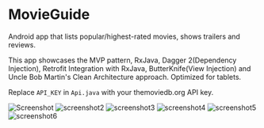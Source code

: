 # MovieGuide
Android app that lists popular/highest-rated movies, shows trailers and reviews.

This app showcases the MVP pattern, RxJava, Dagger 2(Dependency Injection), Retrofit Integration with RxJava, ButterKnife(View Injection) and Uncle Bob Martin's Clean Architecture approach.
Optimized for tablets.

Replace `API_KEY` in `Api.java` with your themoviedb.org API key.

![Screenshot](http://i.imgur.com/72PypXCm.png) 
![screenshot2](http://imgur.com/I96Eka6m.png)
![screenshot3](http://imgur.com/4qHZcejm.png)
![screenshot4](http://imgur.com/m7J8HzUm.png)
![screenshot5](http://imgur.com/PwtjZHKm.png)
![screenshot6](http://imgur.com/kNHjCXSm.png)

